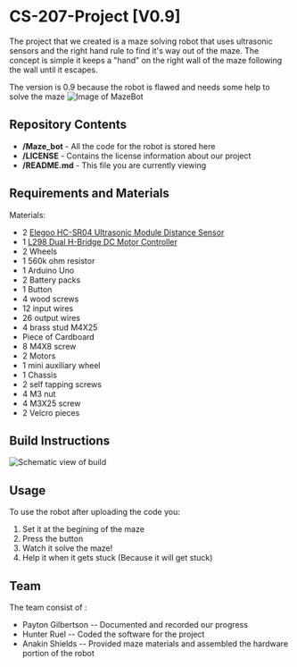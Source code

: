 # CS-207-Project [V0.9]

The project that we created is a maze solving robot that uses ultrasonic sensors and the right hand rule to find it's way out of the maze. The concept is simple it keeps a "hand" on the  right wall of the maze following the wall until it escapes.

The version is 0.9 because the robot is flawed and needs some help to solve the maze
![Image of MazeBot](https://i.paste.pics/13e393408e2848efce610b80ff6fa6bc.png)
## Repository Contents
* **/Maze_bot** - All the code for the robot is stored here
* **/LICENSE** - Contains the license information about our project
* **/README.md** - This file you are currently viewing

## Requirements and Materials
Materials:
* 2 [Elegoo HC-SR04 Ultrasonic Module Distance Sensor](https://www.amazon.ca/HC-SR04-Ultrasonic-Distance-Arduino-MEGA2560/dp/B01COSN7O6/ref=sr_1_1_sspa?gclid=CjwKCAiAlajvBRB_EiwA4vAqiNk4YvvqUO1W8obdTxusWyVGJBnw2RUI0lSbgF4GSl8YswyILgqYthoCFPsQAvD_BwE&hvadid=208458042154&hvdev=c&hvlocphy=1002787&hvnetw=g&hvpos=1t1&hvqmt=e&hvrand=11458302815760331903&hvtargid=kwd-297793696298&hydadcr=1505_9454478&keywords=ultrasonic+sensor&qid=1575688739&sr=8-1-spons&psc=1&spLa=ZW5jcnlwdGVkUXVhbGlmaWVyPUEyRkFaOFY0N0lLVVlEJmVuY3J5cHRlZElkPUEwMDQyODM5MkdKMEFKR1E3SVNPWiZlbmNyeXB0ZWRBZElkPUEwMzg2MDM4NTFOVU1UWVdTNjNDJndpZGdldE5hbWU9c3BfYXRmJmFjdGlvbj1jbGlja1JlZGlyZWN0JmRvTm90TG9nQ2xpY2s9dHJ1ZQ==)
* 1 [L298 Dual H-Bridge DC Motor Controller](https://www.robotshop.com/jp/en/l298-dual-h-bridge-dc-motor-controller.html?gclid=CjwKCAiAlajvBRB_EiwA4vAqiEaBQ2N2FE2s5LCr-lTssxaZbM05ozGSAUqC4Fg_S5OuXcYWIMhs8hoCRToQAvD_BwE)
* 2 Wheels
* 1 560k ohm resistor
* 1 Arduino Uno
* 2 Battery packs
* 1 Button
* 4 wood screws
* 12 input wires
* 26 output wires
* 4 brass stud M4X25
* Piece of Cardboard
* 8 M4X8 screw
* 2 Motors
* 1 mini auxiliary wheel
* 1 Chassis
* 2 self tapping screws
* 4 M3 nut
* 4 M3X25 screw
* 2 Velcro pieces
## Build Instructions

![Schematic view of build](https://i.paste.pics/744a374b79d33c62b994b6f75df019f7.png)

## Usage
To use the robot after uploading the code you:
1. Set it at the begining of the maze
2. Press the button
3. Watch it solve the maze!
4. Help it when it gets stuck (Because it will get stuck)
## Team
The team consist of :
* Payton Gilbertson -- Documented and recorded our progress
* Hunter Ruel -- Coded the software for the project
* Anakin Shields -- Provided maze materials and assembled the hardware portion of the robot
